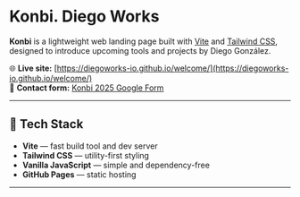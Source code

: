# Konbi. Diego Works

**Konbi** is a lightweight web landing page built with [Vite](https://vite.dev) and [Tailwind CSS](https://tailwindcss.com), designed to introduce upcoming tools and projects by Diego González.

🌐 **Live site:** [https://diegoworks-io.github.io/welcome/](https://diegoworks-io.github.io/welcome/)  
📩 **Contact form:** [Konbi 2025 Google Form](https://forms.gle/cPzy7jQYL2xzGf6R7)

---

## 🚀 Tech Stack
- **Vite** — fast build tool and dev server  
- **Tailwind CSS** — utility-first styling  
- **Vanilla JavaScript** — simple and dependency-free  
- **GitHub Pages** — static hosting

---

